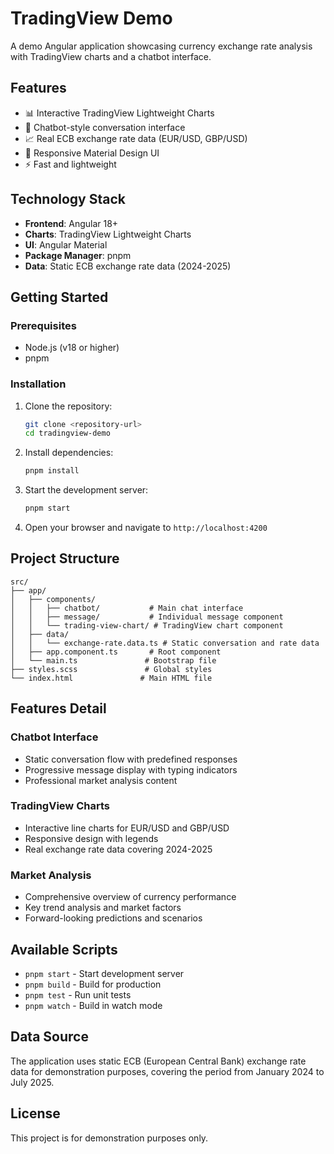 # TradingView Demo

A demo Angular application showcasing currency exchange rate analysis with TradingView charts and a chatbot interface.

## Features

- 📊 Interactive TradingView Lightweight Charts
- 🤖 Chatbot-style conversation interface
- 📈 Real ECB exchange rate data (EUR/USD, GBP/USD)
- 📱 Responsive Material Design UI
- ⚡ Fast and lightweight

## Technology Stack

- **Frontend**: Angular 18+
- **Charts**: TradingView Lightweight Charts
- **UI**: Angular Material
- **Package Manager**: pnpm
- **Data**: Static ECB exchange rate data (2024-2025)

## Getting Started

### Prerequisites

- Node.js (v18 or higher)
- pnpm

### Installation

1. Clone the repository:
   ```bash
   git clone <repository-url>
   cd tradingview-demo
   ```

2. Install dependencies:
   ```bash
   pnpm install
   ```

3. Start the development server:
   ```bash
   pnpm start
   ```

4. Open your browser and navigate to `http://localhost:4200`

## Project Structure

```
src/
├── app/
│   ├── components/
│   │   ├── chatbot/           # Main chat interface
│   │   ├── message/           # Individual message component
│   │   └── trading-view-chart/ # TradingView chart component
│   ├── data/
│   │   └── exchange-rate.data.ts # Static conversation and rate data
│   ├── app.component.ts       # Root component
│   └── main.ts               # Bootstrap file
├── styles.scss               # Global styles
└── index.html               # Main HTML file
```

## Features Detail

### Chatbot Interface
- Static conversation flow with predefined responses
- Progressive message display with typing indicators
- Professional market analysis content

### TradingView Charts
- Interactive line charts for EUR/USD and GBP/USD
- Responsive design with legends
- Real exchange rate data covering 2024-2025

### Market Analysis
- Comprehensive overview of currency performance
- Key trend analysis and market factors
- Forward-looking predictions and scenarios

## Available Scripts

- `pnpm start` - Start development server
- `pnpm build` - Build for production
- `pnpm test` - Run unit tests
- `pnpm watch` - Build in watch mode

## Data Source

The application uses static ECB (European Central Bank) exchange rate data for demonstration purposes, covering the period from January 2024 to July 2025.

## License

This project is for demonstration purposes only.
